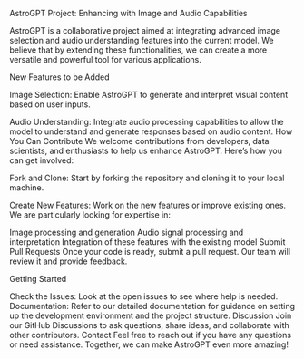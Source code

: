 AstroGPT Project: Enhancing with Image and Audio Capabilities

AstroGPT is a collaborative project aimed at integrating advanced image selection and audio understanding features into the current model. We believe that by extending these functionalities, we can create a more versatile and powerful tool for various applications.

New Features to be Added

Image Selection: Enable AstroGPT to generate and interpret visual content based on user inputs.

Audio Understanding: Integrate audio processing capabilities to allow the model to understand and generate responses based on audio content.
How You Can Contribute
We welcome contributions from developers, data scientists, and enthusiasts to help us enhance AstroGPT. Here’s how you can get involved:

Fork and Clone: Start by forking the repository and cloning it to your local machine.

Create New Features: Work on the new features or improve existing ones. We are particularly looking for expertise in:

Image processing and generation
Audio signal processing and interpretation
Integration of these features with the existing model
Submit Pull Requests Once your code is ready, submit a pull request. Our team will review it and provide feedback.

Getting Started

Check the Issues: Look at the open issues to see where help is needed.
Documentation: Refer to our detailed documentation for guidance on setting up the development environment and the project structure.
Discussion Join our GitHub Discussions to ask questions, share ideas, and collaborate with other contributors.
Contact
Feel free to reach out if you have any questions or need assistance. Together, we can make AstroGPT even more amazing!
